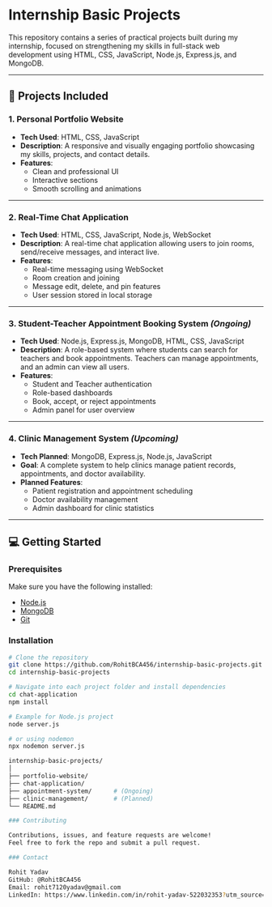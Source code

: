 # Internship Basic Projects

This repository contains a series of practical projects built during my internship, focused on strengthening my skills in full-stack web development using HTML, CSS, JavaScript, Node.js, Express.js, and MongoDB.

---

## 🚀 Projects Included

### 1. Personal Portfolio Website
- **Tech Used**: HTML, CSS, JavaScript
- **Description**: A responsive and visually engaging portfolio showcasing my skills, projects, and contact details.
- **Features**:
  - Clean and professional UI
  - Interactive sections
  - Smooth scrolling and animations

---

### 2. Real-Time Chat Application
- **Tech Used**: HTML, CSS, JavaScript, Node.js, WebSocket
- **Description**: A real-time chat application allowing users to join rooms, send/receive messages, and interact live.
- **Features**:
  - Real-time messaging using WebSocket
  - Room creation and joining
  - Message edit, delete, and pin features
  - User session stored in local storage

---

### 3. Student-Teacher Appointment Booking System *(Ongoing)*
- **Tech Used**: Node.js, Express.js, MongoDB, HTML, CSS, JavaScript
- **Description**: A role-based system where students can search for teachers and book appointments. Teachers can manage appointments, and an admin can view all users.
- **Features**:
  - Student and Teacher authentication
  - Role-based dashboards
  - Book, accept, or reject appointments
  - Admin panel for user overview

---

### 4. Clinic Management System *(Upcoming)*
- **Tech Planned**: MongoDB, Express.js, Node.js, JavaScript
- **Goal**: A complete system to help clinics manage patient records, appointments, and doctor availability.
- **Planned Features**:
  - Patient registration and appointment scheduling
  - Doctor availability management
  - Admin dashboard for clinic statistics

---

## 💻 Getting Started

### Prerequisites

Make sure you have the following installed:

- [Node.js](https://nodejs.org/)
- [MongoDB](https://www.mongodb.com/)
- [Git](https://git-scm.com/)

### Installation

```bash
# Clone the repository
git clone https://github.com/RohitBCA456/internship-basic-projects.git
cd internship-basic-projects

# Navigate into each project folder and install dependencies
cd chat-application
npm install

# Example for Node.js project
node server.js

# or using nodemon
npx nodemon server.js

internship-basic-projects/
│
├── portfolio-website/
├── chat-application/
├── appointment-system/      # (Ongoing)
├── clinic-management/       # (Planned)
└── README.md

### Contributing

Contributions, issues, and feature requests are welcome!
Feel free to fork the repo and submit a pull request.

### Contact

Rohit Yadav
GitHub: @RohitBCA456
Email: rohit7120yadav@gmail.com
LinkedIn: https://www.linkedin.com/in/rohit-yadav-522032353?utm_source=share&utm_campaign=share_via&utm_content=profile&utm_medium=ios_app

